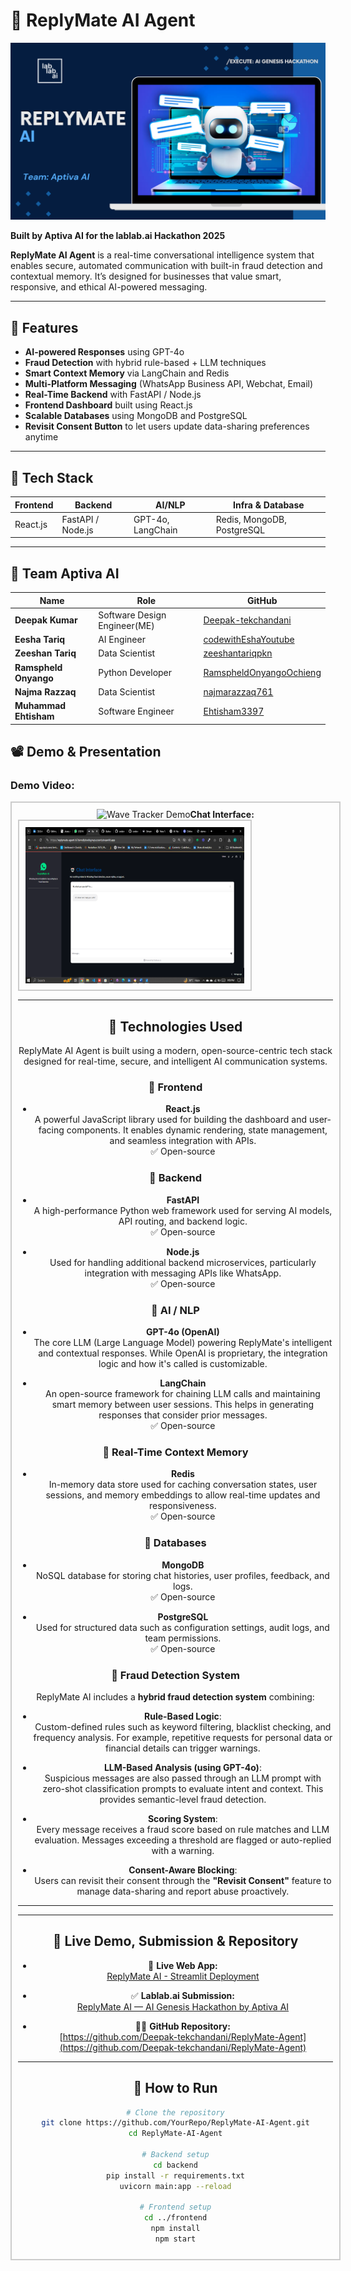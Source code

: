# 🤖 **ReplyMate AI Agent**

<!-- Demo GIF -->


![ReplyMate Cover](replymate_cover.png )

**Built by Aptiva AI for the lablab.ai Hackathon 2025**

**ReplyMate AI Agent** is a real-time conversational intelligence system that enables secure, automated communication with built-in fraud detection and contextual memory. It’s designed for businesses that value smart, responsive, and ethical AI-powered messaging.

---

## 🚀 **Features**
- **AI-powered Responses** using GPT-4o  
- **Fraud Detection** with hybrid rule-based + LLM techniques  
- **Smart Context Memory** via LangChain and Redis  
- **Multi-Platform Messaging** (WhatsApp Business API, Webchat, Email)  
- **Real-Time Backend** with FastAPI / Node.js  
- **Frontend Dashboard** built using React.js  
- **Scalable Databases** using MongoDB and PostgreSQL  
- **Revisit Consent Button** to let users update data-sharing preferences anytime  

---

## 🧠 **Tech Stack**

| Frontend   | Backend           | AI/NLP             | Infra & Database           |
|------------|-------------------|--------------------|-----------------------------|
| React.js   | FastAPI / Node.js | GPT-4o, LangChain  | Redis, MongoDB, PostgreSQL |

---

## 👥 Team Aptiva AI

| Name                   | Role                         | GitHub                                               |
|------------------------|------------------------------|----------------------------------------------------------------|
| **Deepak Kumar**       | Software Design Engineer(ME) | [Deepak-tekchandani](http://github.com/Deepak-tekchandani) |
| **Eesha Tariq**        | AI Engineer                  | [codewithEshaYoutube](https://github.com/codewithEshaYoutube) |
| **Zeeshan Tariq**      | Data Scientist               | [zeeshantariqpkn](https://github.com/zeeshantariqpkn) |
| **Ramspheld Onyango**  | Python Developer             | [RamspheldOnyangoOchieng](https://github.com/RamspheldOnyangoOchieng) |
| **Najma Razzaq**       | Data Scientist               | [najmarazzaq761](https://github.com/najmarazzaq761) |
| **Muhammad Ehtisham**  | Software Engineer            | [Ehtisham3397](https://github.com/Ehtisham3397) |


## 📽️ **Demo & Presentation**

### **Demo Video:**
<div style="text-align:center; width:100%; max-width:800px; margin:auto; border: 2px solid #ccc; padding: 10px;">
  <img src="https://github.com/Deepak-tekchandani/ReplyMate-Agent/blob/main/demo-replymate-2.gif" alt="Wave Tracker Demo" width="400px" height="250px' />
</div>

---

### **Chat Interface:**
<div style="text-align:center; width:350px; height:250px; border: 2px solid #ccc; padding: 10px;">
  <img src="chat_interface.png" alt="Chat Interface" width="100%" height="100%" />
</div>

---
## 🧠 Technologies Used

ReplyMate AI Agent is built using a modern, open-source-centric tech stack designed for real-time, secure, and intelligent AI communication systems.

### 🔹 Frontend
- **React.js**  
  A powerful JavaScript library used for building the dashboard and user-facing components. It enables dynamic rendering, state management, and seamless integration with APIs.  
  ✅ Open-source

### 🔹 Backend
- **FastAPI**  
  A high-performance Python web framework used for serving AI models, API routing, and backend logic.  
  ✅ Open-source

- **Node.js**  
  Used for handling additional backend microservices, particularly integration with messaging APIs like WhatsApp.  
  ✅ Open-source

### 🔹 AI / NLP
- **GPT-4o (OpenAI)**  
  The core LLM (Large Language Model) powering ReplyMate's intelligent and contextual responses. While OpenAI is proprietary, the integration logic and how it's called is customizable.

- **LangChain**  
  An open-source framework for chaining LLM calls and maintaining smart memory between user sessions. This helps in generating responses that consider prior messages.  
  ✅ Open-source

### 🔹 Real-Time Context Memory
- **Redis**  
  In-memory data store used for caching conversation states, user sessions, and memory embeddings to allow real-time updates and responsiveness.  
  ✅ Open-source

### 🔹 Databases
- **MongoDB**  
  NoSQL database for storing chat histories, user profiles, feedback, and logs.  
  ✅ Open-source

- **PostgreSQL**  
  Used for structured data such as configuration settings, audit logs, and team permissions.  
  ✅ Open-source

### 🔹 Fraud Detection System

ReplyMate AI includes a **hybrid fraud detection system** combining:

- **Rule-Based Logic**:  
  Custom-defined rules such as keyword filtering, blacklist checking, and frequency analysis. For example, repetitive requests for personal data or financial details can trigger warnings.

- **LLM-Based Analysis (using GPT-4o)**:  
  Suspicious messages are also passed through an LLM prompt with zero-shot classification prompts to evaluate intent and context. This provides semantic-level fraud detection.

- **Scoring System**:  
  Every message receives a fraud score based on rule matches and LLM evaluation. Messages exceeding a threshold are flagged or auto-replied with a warning.

- **Consent-Aware Blocking**:  
  Users can revisit their consent through the **"Revisit Consent"** feature to manage data-sharing and report abuse proactively.

---

---

## 🔗 Live Demo, Submission & Repository

- 🚀 **Live Web App:**  
  [ReplyMate AI - Streamlit Deployment](https://replymate-agent-b7dvmsfpbcobgnvpucxent.streamlit.app/)

- ✅ **Lablab.ai Submission:**  
  [ReplyMate AI — AI Genesis Hackathon by Aptiva AI](https://lablab.ai/event/execute-ai-genesis/aptiva-ai/replymate-ai)

- 🧑‍💻 **GitHub Repository:**  
  [https://github.com/Deepak-tekchandani/ReplyMate-Agent](https://github.com/Deepak-tekchandani/ReplyMate-Agent)

---


## 🧪 **How to Run**

```bash
# Clone the repository
git clone https://github.com/YourRepo/ReplyMate-AI-Agent.git
cd ReplyMate-AI-Agent

# Backend setup
cd backend
pip install -r requirements.txt
uvicorn main:app --reload

# Frontend setup
cd ../frontend
npm install
npm start

